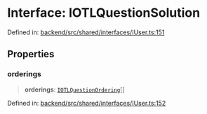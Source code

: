 # Interface: IOTLQuestionSolution

Defined in: [backend/src/shared/interfaces/IUser.ts:151](https://github.com/continuousactivelearning/cal/blob/5ae0447098795fdcf3a415f0360ebe51565b6949/backend/src/shared/interfaces/IUser.ts#L151)

## Properties

### orderings

> **orderings**: [`IOTLQuestionOrdering`](IOTLQuestionOrdering.md)[]

Defined in: [backend/src/shared/interfaces/IUser.ts:152](https://github.com/continuousactivelearning/cal/blob/5ae0447098795fdcf3a415f0360ebe51565b6949/backend/src/shared/interfaces/IUser.ts#L152)
